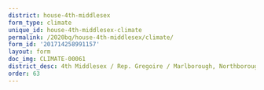 ```yaml
---
district: house-4th-middlesex
form_type: climate
unique_id: house-4th-middlesex-climate
permalink: /2020bq/house-4th-middlesex/climate/
form_id: '201714258991157'
layout: form
doc_img: CLIMATE-00061
district_desc: 4th Middlesex / Rep. Gregoire / Marlborough, Northborough, Westborough
order: 63
---
```

